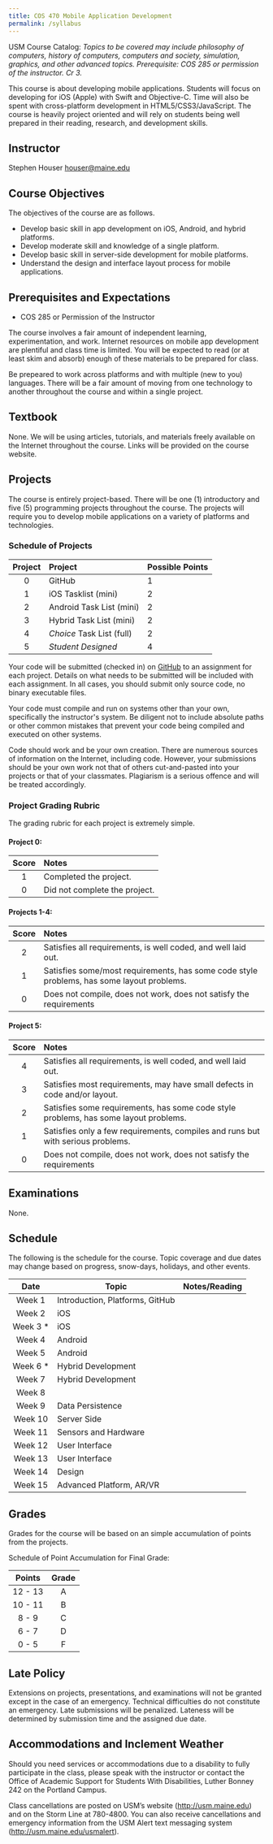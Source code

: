 ```yaml
---
title: COS 470 Mobile Application Development
permalink: /syllabus
---
```

USM Course Catalog: *Topics to be covered may include philosophy of computers, history of computers, computers and society, simulation, graphics, and other advanced topics. Prerequisite: COS 285 or permission of the instructor. Cr 3.*

This course is about developing mobile applications. Students will focus on developing for iOS (Apple) with Swift and Objective-C. Time will also be spent with cross-platform development in HTML5/CSS3/JavaScript. The course is heavily project oriented and will rely on students being well prepared in their reading, research, and development skills.

<!--more-->

## Instructor
Stephen Houser <houser@maine.edu>

## Course Objectives
The objectives of the course are as follows.
* Develop basic skill in app development on iOS, Android, and hybrid platforms.
* Develop moderate skill and knowledge of a single platform.
* Develop basic skill in server-side development for mobile platforms.
* Understand the design and interface layout process for mobile applications.

## Prerequisites and Expectations
* COS 285 or Permission of the Instructor

The course involves a fair amount of independent learning, experimentation, and work. Internet resources on mobile app development are plentiful and class time is limited. You will be expected to read (or at least skim and absorb) enough of these materials to be prepared for class.

Be prepeared to work across platforms and with multiple (new to you) languages. There will be a fair amount of moving from one technology to another throughout the course and within a single project.

## Textbook
None. We will be using articles, tutorials, and materials freely available on the Internet throughout the course. Links will be provided on the course website.

## Projects
The course is entirely project-based. There will be one (1) introductory and five (5) programming projects throughout the course. The projects will require you to develop mobile applications on a variety of platforms and technologies.

### Schedule of Projects 

| Project   | Project                     | Possible Points |
| :---: | :---                         | :---            |
| 0   | GitHub                      |    1            |
| 1   | iOS Tasklist (mini)         |    2            |
| 2   | Android Task List (mini)    |    2            |
| 3   | Hybrid Task List (mini)     |    2            |          
| 4   | *Choice* Task List (full)   |    2            |          
| 5   | *Student Designed*          |    4            |          


Your code will be submitted (checked in) on [GitHub](https://classroom.github.com/classrooms/30673287-usm-cos-460-540-computer-networks) to an assignment for each project. Details on what needs to be submitted will be included with each assignment. In all cases, you should submit only source code, no binary executable files. 

Your code must compile and run on systems other than your own, specifically the instructor's system. Be diligent not to include absolute paths or other common mistakes that prevent your code being compiled and executed on other systems.

Code should work and be your own creation. There are numerous sources of information on the Internet, including code. However, your submissions should be your own work not that of others cut-and-pasted into your projects or that of your classmates. Plagiarism is a serious offence and will be treated accordingly.

### Project Grading Rubric
The grading rubric for each project is extremely simple.

#### Project 0:

| Score | Notes |
| :---: | :---  |
| 1     | Completed the project. |
| 0     | Did not complete the project. |

#### Projects 1-4:

| Score | Notes |
| :---: | :---  |
| 2     | Satisfies all requirements, is well coded, and well laid out. |
| 1     | Satisfies some/most requirements, has some code style problems, has some layout problems. |
| 0     | Does not compile, does not work, does not satisfy the requirements |

#### Project 5:

| Score | Notes |
| :---: | :---  |
| 4     | Satisfies all requirements, is well coded, and well laid out. |
| 3     | Satisfies most requirements, may have small defects in code and/or layout. |
| 2     | Satisfies some requirements, has some code style problems, has some layout problems. |
| 1     | Satisfies only a few requirements, compiles and runs but with serious problems. |
| 0     | Does not compile, does not work, does not satisfy the requirements |

## Examinations 
None.

## Schedule

The following is the schedule for the course. Topic coverage and due dates may change based on progress, snow-days, holidays, and other events.

| Date | Topic | Notes/Reading |
| :---: | ---   | --- |
| Week&nbsp;1 | Introduction, Platforms, GitHub |  |
| Week&nbsp;2  | iOS |  |
| Week&nbsp;3 * | iOS |  |
| Week&nbsp;4  | Android | |
| Week&nbsp;5  | Android | |
| Week&nbsp;6 * | Hybrid Development | |
| Week&nbsp;7 | Hybrid Development | |
| Week&nbsp;8 |  | |
| Week&nbsp;9 | Data Persistence | |
| Week&nbsp;10 | Server Side | |
| Week&nbsp;11 | Sensors and Hardware | |
| Week&nbsp;12 | User Interface | |
| Week&nbsp;13 | User Interface | |
| Week&nbsp;14 | Design | |
| Week&nbsp;15 | Advanced Platform, AR/VR | |

## Grades
Grades for the course will be based on an simple accumulation of points from the projects.

Schedule of Point Accumulation for Final Grade:

| Points    | Grade |
| :---:     | :---: |
| 12 - 13   | A     |
| 10 - 11   | B     |
| 8 - 9     | C     |
| 6 - 7     | D     |
| 0 - 5     | F     |

## Late Policy
Extensions on projects, presentations, and examinations will not be granted except in the case of an emergency. Technical difficulties do not constitute an emergency. Late submissions will be penalized. Lateness will be determined by submission time and the assigned due date.

## Accommodations and Inclement Weather
Should you need services or accommodations due to a disability to fully participate in the class, please speak with the instructor or contact the Office of Academic Support for Students With Disabilities, Luther Bonney 242 on the Portland Campus.

Class cancellations are posted on USM’s website (http://usm.maine.edu) and on the Storm Line at 780-4800. You can also receive cancellations and emergency information from the USM Alert text messaging system (http://usm.maine.edu/usmalert).
